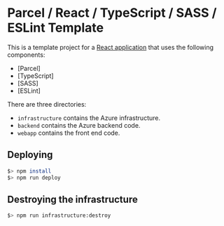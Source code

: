 # Parcel / React / TypeScript / SASS / ESLint Template

This is a template project for a [React application](https://reactjs.org) that uses the following components:

* [Parcel]
* [TypeScript]
* [SASS]
* [ESLint]

There are three directories:

* `infrastructure` contains the Azure infrastructure.
* `backend` contains the Azure backend code.
* `webapp` contains the front end code.

## Deploying

```bash
$> npm install
$> npm run deploy
```

## Destroying the infrastructure

```bash
$> npm run infrastructure:destroy
```
